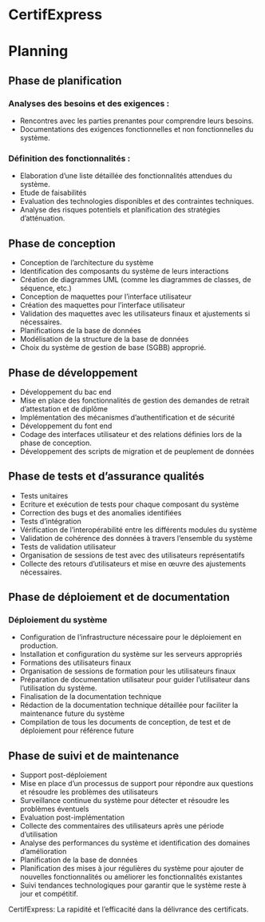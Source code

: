 # CertifExpress
# Planning
## Phase de planification 
### Analyses des besoins et des exigences :
* Rencontres avec les parties prenantes pour comprendre leurs besoins.
* Documentations des exigences fonctionnelles et non fonctionnelles du système.

### Définition des fonctionnalités :
* Elaboration d’une liste détaillée des fonctionnalités attendues du système.
* Etude de faisabilités
* Evaluation des technologies disponibles et des contraintes techniques.
* Analyse des risques potentiels et planification des stratégies d’atténuation.

## Phase de conception
* Conception de l’architecture du système
* Identification des composants du système de leurs interactions
* Création de diagrammes UML (comme les diagrammes de classes, de séquence, etc.)
* Conception de maquettes pour l’interface utilisateur
* Création des maquettes pour l’interface utilisateur
* Validation des maquettes avec les utilisateurs finaux et ajustements si nécessaires.
* Planifications de la base de données
* Modélisation de la structure de la base de données
* Choix du système de gestion de base (SGBB) approprié.

## Phase de développement
* Développement du bac end
* Mise en place des fonctionnalités de gestion des demandes de retrait d’attestation et de diplôme
* Implémentation des mécanismes d’authentification et de sécurité
* Développement du font end
* Codage des interfaces utilisateur et des relations définies lors de la phase de conception.
* Développement des scripts de migration et de peuplement de données

## Phase de tests et d’assurance qualités
* Tests unitaires
* Ecriture et exécution de tests pour chaque composant du système
* Correction des bugs et des anomalies identifiées
* Tests d’intégration
* Vérification de l’interopérabilité entre les différents modules du système
* Validation de cohérence des données à travers l’ensemble du système
* Tests de validation utilisateur
* Organisation de sessions de test avec des utilisateurs représentatifs
* Collecte des retours d’utilisateurs et mise en œuvre des ajustements nécessaires.

## Phase de déploiement et de documentation
### Déploiement du système 
* Configuration de l’infrastructure nécessaire pour le déploiement en production.
* Installation et configuration du système sur les serveurs appropriés
* Formations des utilisateurs finaux
* Organisation de sessions de formation pour les utilisateurs finaux
* Préparation de documentation utilisateur pour guider l’utilisateur dans l’utilisation du système.
* Finalisation de la documentation technique
* Rédaction de la documentation technique détaillée pour faciliter la maintenance future du système
* Compilation de tous les documents de conception, de test et de déploiement pour référence future

## Phase de suivi et de maintenance
* Support post-déploiement
* Mise en place d’un processus de support pour répondre aux questions et résoudre les problèmes des utilisateurs
* Surveillance continue du système pour détecter et résoudre les problèmes éventuels
* Evaluation post-implémentation
* Collecte des commentaires des utilisateurs après une période d’utilisation
* Analyse des performances du système et identification des domaines d’amélioration
* Planification de la base de données
* Planification des mises à jour régulières du système pour ajouter de nouvelles fonctionnalités ou améliorer les fonctionnalités existantes
* Suivi tendances technologiques pour garantir que le système reste à jour et compétitif.


CertifExpress: La rapidité et l’efficacité dans la délivrance des certificats.
